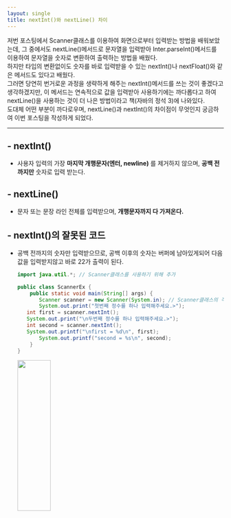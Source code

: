 ```yaml
---
layout: single
title: nextInt()와 nextLine() 차이
---
```


저번 포스팅에서 Scanner클래스를 이용하여 화면으로부터 입력받는 방법을 배워보았는데, 그 중에서도 nextLine()메서드로 문자열을 입력받아 Inter.parseInt()메서드를 이용하여
문자열을 숫자로 변환하여 출력하는 방법을 배웠다.  
하지만 타입의 변환없이도 숫자를 바로 입력받을 수 있는 nextInt()나 nextFloat()와 같은 메서드도 있다고 배웠다.  
그러면 당연히 번거로운 과정을 생략하게 해주는 nextInt()메서드를 쓰는 것이 좋겠다고 생각하겠지만, 이 메서드는 연속적으로 값을 입력받아 사용하기에는 까다롭다고 하여 nextLine()을 사용하는 것이
더 나은 방법이라고 책(자바의 정석 3)에 나와있다.  
도대체 어떤 부분이 까다로우며, nextLine()과 nextInt()의 차이점이 무엇인지 궁금하여 이번 포스팅을 작성하게 되었다.  
* * *
## - nextInt()
- 사용자 입력의 가장 **마지막 개행문자(엔터, newline)** 를 제거하지 않으며, **공백 전까지만** 숫자로 입력 받는다.  

## - nextLine()
- 문자 또는 문장 라인 전체를 입력받으며, **개행문자까지 다 가져온다.** 

## - nextInt()의 잘못된 코드
- 공백 전까지의 숫자만 입력받으므로, 공백 이후의 숫자는 버퍼에 남아있게되어 다음 값을 입력받지않고 바로 22가 출력이 된다.
    ```java
    import java.util.*; // Scanner클래스를 사용하기 위해 추가

    public class ScannerEx {
	    public static void main(String[] args) {
		   Scanner scanner = new Scanner(System.in); // Scanner클래스의 객체를 생성
		   System.out.print("첫번째 정수를 하나 입력해주세요.>");
       int first = scanner.nextInt();
       System.out.print("\n두번째 정수를 하나 입력해주세요.>");
       int second = scanner.nextInt();
       System.out.printf("\nfirst = %d\n", first);	
		   System.out.printf("second = %s\n", second);	
	    }
    }
    ```
    <img src="/Documents/result1.png" width="40%" height="30%"></img>
